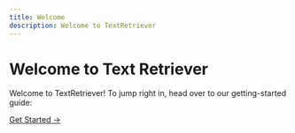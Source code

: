 ```yaml
---
title: Welcome
description: Welcome to TextRetriever
---
```


# Welcome to Text Retriever

Welcome to TextRetriever! To jump right in, head over to our getting-started guide:

[Get Started →](/getting-started)
